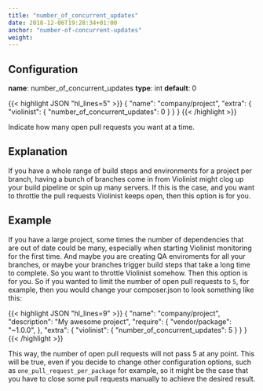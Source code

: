 ```yaml
---
title: "number_of_concurrent_updates"
date: 2018-12-06T19:28:34+01:00
anchor: "number-of-concurrent-updates"
weight:
---
```


## Configuration

__name__: number_of_concurrent_updates
__type__: int
__default__: 0

{{< highlight JSON "hl_lines=5" >}}
{
  "name": "company/project",
  "extra": {
    "violinist": {
      "number_of_concurrent_updates": 0
    }
  }
}
{{< /highlight >}}

Indicate how many open pull requests you want at a time.

## Explanation

If you have a whole range of build steps and environments for a project per branch, having a bunch of branches come in from Violinist might clog up your build pipeline or spin up many servers. If this is the case, and you want to throttle the pull requests Violinist keeps open, then this option is for you.

## Example

If you have a large project, some times the number of dependencies that are out of date could be many, especially when starting Violinist monitoring for the first time. And maybe you are creating QA enviroments for all your branches, or maybe your branches trigger build steps that take a long time to complete. So you want to throttle Violinist somehow. Then this option is for you. So if you wanted to limit the number of open pull requests to `5`, for example, then you would change your composer.json to look something like this:

{{< highlight JSON "hl_lines=9" >}}
{
  "name": "company/project",
  "description": "My awesome project",
  "require": {
    "vendor/package": "~1.0.0",
  },
  "extra": {
    "violinist": {
      "number_of_concurrent_updates": 5
    }
  }
}
{{< /highlight >}}

This way, the number of open pull requests will not pass 5 at any point. This will be true, even if you decide to change other configuration options, such as `one_pull_request_per_package` for example, so it might be the case that you have to close some pull requests manually to achieve the desired result.
